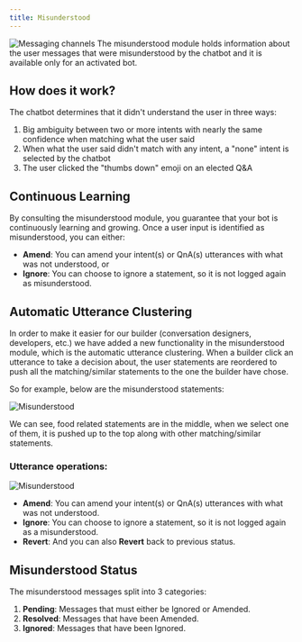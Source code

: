 ```yaml
---
title: Misunderstood
---
```


![Messaging channels](/img/docs/chatbot_mis.png)
The misunderstood module holds information about the user messages that were misunderstood by the chatbot and it is available only for an activated bot.

## How does it work?

The chatbot determines that it didn't understand the user in three ways: 

1. Big ambiguity between two or more intents with nearly the same confidence when matching what the user said
2. When what the user said didn't match with any intent, a "none" intent is selected by the chatbot
3. The user clicked the "thumbs down" emoji on an elected Q&A
   
## Continuous Learning

By consulting the misunderstood module, you guarantee that your bot is continuously learning and growing. Once a user input is identified as misunderstood, you can either:

- **Amend**: You can amend your intent(s) or QnA(s) utterances with what was not understood, or
- **Ignore**: You can choose to ignore a statement, so it is not logged again as misunderstood.

## Automatic Utterance Clustering

In order to make it easier for our builder (conversation designers, developers, etc.) we have added a new functionality in the misunderstood module, which is the automatic utterance clustering. When a builder click an utterance to take a decision about, the user statements are reordered to push all the matching/similar statements to the one the builder have chose. 

So for example, below are the misunderstood statements:

![Misunderstood](/img/docs/chatbot_miss.png)

We can see, food related statements are in the middle, when we select one of them, it is pushed up to the top along with other matching/similar statements.

### Utterance operations:

![Misunderstood](/img/docs/chatbot_miss3.png)

- **Amend**: You can amend your intent(s) or QnA(s) utterances with what was not understood.
- **Ignore**: You can choose to ignore a statement, so it is not logged again as a misunderstood.
- **Revert**: And you can also **Revert** back to previous status.

## Misunderstood Status

The misunderstood messages split into 3 categories:

1. **Pending**: Messages that must either be Ignored or Amended.
2. **Resolved**: Messages that have been Amended.
3. **Ignored**: Messages that have been Ignored.
